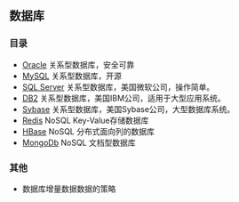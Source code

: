 ## 数据库

### 目录
- [Oracle](Oracle.md) 关系型数据库，安全可靠
- [MySQL](MySQL.md)  关系型数据库，开源
- [SQL Server](SQL-Server.md) 关系型数据库，美国微软公司，操作简单。
- [DB2](DB2.md) 关系型数据库，美国IBM公司，适用于大型应用系统。
- [Sybase](Sybase.md) 关系型数据库，美国Sybase公司，大型数据库系统。
- [Redis](Redis.md)  NoSQL Key-Value存储数据库
- [HBase](HBase.md)  NoSQL 分布式面向列的数据库
- [MongoDb](MongoDb.md) NoSQL 文档型数据库

### 其他

- 数据库增量数据数据的策略